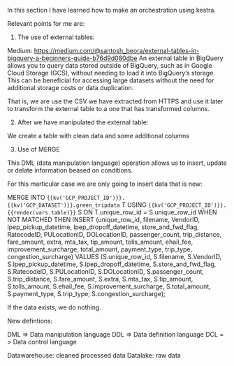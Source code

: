 In this section I have learned how to make an orchestration using kestra.

Relevant points for me are:

1. The use of external tables:

Medium: https://medium.com/@santosh_beora/external-tables-in-bigquery-a-beginners-guide-b76d9d080dbe
An external table in BigQuery allows you to query data stored outside of BigQuery, such as in Google Cloud Storage (GCS), without needing to load it into BigQuery’s storage. This can be beneficial for accessing large datasets without the need for additional storage costs or data duplication.

That is, we are use the CSV we have extracted from HTTPS and use it later to transform the external table to a one that has transformed columns.

2. After we have manipulated the external table:

We create a table with clean data and some additional columns

3. Use of MERGE

This DML (data manipulation language) operation allows us to insert, update or delate information beased on conditions.

For this marticular case we are only going to insert data that is new:


 MERGE INTO `{{kv('GCP_PROJECT_ID')}}.{{kv('GCP_DATASET')}}.green_tripdata` T
USING `{{kv('GCP_PROJECT_ID')}}.{{render(vars.table)}}` S
ON T.unique_row_id = S.unique_row_id
WHEN NOT MATCHED THEN
    INSERT (unique_row_id, filename, VendorID, lpep_pickup_datetime, lpep_dropoff_datetime, store_and_fwd_flag, RatecodeID, PULocationID, DOLocationID, passenger_count, trip_distance, fare_amount, extra, mta_tax, tip_amount, tolls_amount, ehail_fee, improvement_surcharge, total_amount, payment_type, trip_type, congestion_surcharge)
    VALUES (S.unique_row_id, S.filename, S.VendorID, S.lpep_pickup_datetime, S.lpep_dropoff_datetime, S.store_and_fwd_flag, S.RatecodeID, S.PULocationID, S.DOLocationID, S.passenger_count, S.trip_distance, S.fare_amount, S.extra, S.mta_tax, S.tip_amount, S.tolls_amount, S.ehail_fee, S.improvement_surcharge, S.total_amount, S.payment_type, S.trip_type, S.congestion_surcharge);

If the data exists, we do nothing.



New defintions:

DML => Data manipulation language
DDL  => Data definition language
DCL = > Data control language

Datawarehouse: cleaned processed data
Datalake: raw data